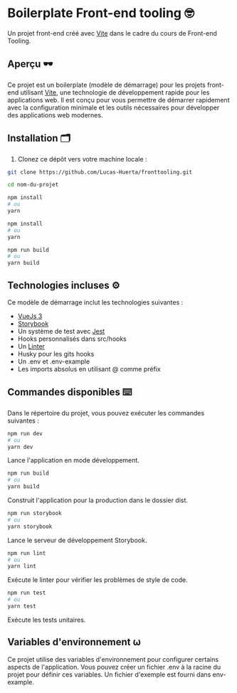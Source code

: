 # Boilerplate Front-end tooling 🤓

Un projet front-end créé avec [Vite](https://vitejs.dev/) dans le cadre du cours de Front-end Tooling.

## Aperçu 🕶️

Ce projet est un boilerplate (modèle de démarrage) pour les projets front-end utilisant [Vite](https://vitejs.dev/), une technologie de développement rapide pour les applications web. Il est conçu pour vous permettre de démarrer rapidement avec la configuration minimale et les outils nécessaires pour développer des applications web modernes.

## Installation 🗂️

1. Clonez ce dépôt vers votre machine locale :

```bash
git clone https://github.com/Lucas-Huerta/fronttooling.git

cd nom-du-projet

npm install
# ou
yarn

npm install
# ou
yarn

npm run build
# ou
yarn build
```

## Technologies incluses ⚙️

Ce modèle de démarrage inclut les technologies suivantes :

- [VueJs 3](https://vuejs.org/)
- [Storybook](https://storybook.js.org/)
- Un système de test avec [Jest](https://jestjs.io/fr/)
- Hooks personnalisés dans src/hooks
- Un [Linter](https://eslint.org/)
- Husky pour les gits hooks
- Un .env et .env-example
- Les imports absolus en utilisant @ comme préfix

## Commandes disponibles ⌨️

Dans le répertoire du projet, vous pouvez exécuter les commandes suivantes :

```bash
npm run dev
# ou
yarn dev
```

Lance l'application en mode développement.

```bash
npm run build
# ou
yarn build
```

Construit l'application pour la production dans le dossier dist.

```bash
npm run storybook
# ou
yarn storybook
```

Lance le serveur de développement Storybook.

```bash
npm run lint
# ou
yarn lint
```

Exécute le linter pour vérifier les problèmes de style de code.

```bash
npm run test
# ou
yarn test
```

Exécute les tests unitaires.

## Variables d'environnement ⍵

Ce projet utilise des variables d'environnement pour configurer certains aspects de l'application. Vous pouvez créer un fichier .env à la racine du projet pour définir ces variables. Un fichier d'exemple est fourni dans env-example.
